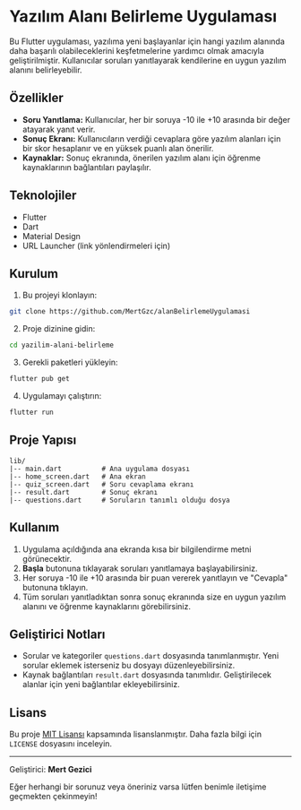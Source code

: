 # Yazılım Alanı Belirleme Uygulaması

Bu Flutter uygulaması, yazılıma yeni başlayanlar için hangi yazılım alanında daha başarılı olabileceklerini keşfetmelerine yardımcı olmak amacıyla geliştirilmiştir. Kullanıcılar soruları yanıtlayarak kendilerine en uygun yazılım alanını belirleyebilir.

## Özellikler

- **Soru Yanıtlama:** Kullanıcılar, her bir soruya -10 ile +10 arasında bir değer atayarak yanıt verir.
- **Sonuç Ekranı:** Kullanıcıların verdiği cevaplara göre yazılım alanları için bir skor hesaplanır ve en yüksek puanlı alan önerilir.
- **Kaynaklar:** Sonuç ekranında, önerilen yazılım alanı için öğrenme kaynaklarının bağlantıları paylaşılır.

## Teknolojiler

- Flutter
- Dart
- Material Design
- URL Launcher (link yönlendirmeleri için)

## Kurulum

1. Bu projeyi klonlayın:

```bash
git clone https://github.com/MertGzc/alanBelirlemeUygulamasi
```

2. Proje dizinine gidin:

```bash
cd yazilim-alani-belirleme
```

3. Gerekli paketleri yükleyin:

```bash
flutter pub get
```

4. Uygulamayı çalıştırın:

```bash
flutter run
```

## Proje Yapısı

```
lib/
|-- main.dart          # Ana uygulama dosyası
|-- home_screen.dart   # Ana ekran
|-- quiz_screen.dart   # Soru cevaplama ekranı
|-- result.dart        # Sonuç ekranı
|-- questions.dart     # Soruların tanımlı olduğu dosya
```

## Kullanım

1. Uygulama açıldığında ana ekranda kısa bir bilgilendirme metni görünecektir.
2. **Başla** butonuna tıklayarak soruları yanıtlamaya başlayabilirsiniz.
3. Her soruya -10 ile +10 arasında bir puan vererek yanıtlayın ve "Cevapla" butonuna tıklayın.
4. Tüm soruları yanıtladıktan sonra sonuç ekranında size en uygun yazılım alanını ve öğrenme kaynaklarını görebilirsiniz.

## Geliştirici Notları

- Sorular ve kategoriler `questions.dart` dosyasında tanımlanmıştır. Yeni sorular eklemek isterseniz bu dosyayı düzenleyebilirsiniz.
- Kaynak bağlantıları `result.dart` dosyasında tanımlıdır. Geliştirilecek alanlar için yeni bağlantılar ekleyebilirsiniz.

## Lisans

Bu proje [MIT Lisansı](LICENSE) kapsamında lisanslanmıştır. Daha fazla bilgi için `LICENSE` dosyasını inceleyin.

---

Geliştirici: **Mert Gezici**

Eğer herhangi bir sorunuz veya öneriniz varsa lütfen benimle iletişime geçmekten çekinmeyin!
